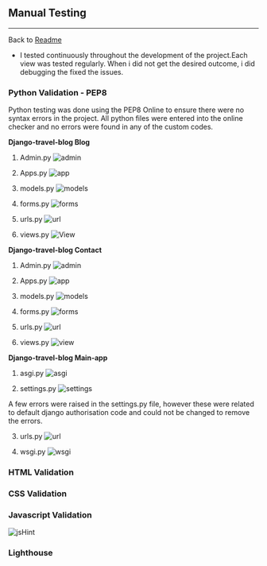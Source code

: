 ## Manual Testing
______________________________
Back to [Readme](https://github.com/Deepak9912/django-travel-blog)

* I tested continuously throughout the development of the project.Each view was tested regularly. When i did not get the desired outcome, i did debugging the fixed the issues.

### Python Validation - PEP8
Python testing was done using the PEP8 Online to ensure there were no syntax errors in the project. All python files were entered into the online checker and no errors were found in any of the custom codes.

**Django-travel-blog Blog**
1. Admin.py
![admin](https://user-images.githubusercontent.com/93731898/180001414-83f91a1f-d8a4-47f6-8b06-2d1c88c5da60.PNG)

2. Apps.py
![app](https://user-images.githubusercontent.com/93731898/180001498-5e0dcb16-4b3b-4872-bd01-f2d8f8ad1c69.PNG)

3. models.py
![models](https://user-images.githubusercontent.com/93731898/180001542-f035308e-a722-4915-b5d5-c2c539208267.PNG)

4. forms.py
![forms](https://user-images.githubusercontent.com/93731898/180001603-4469dd52-c7f8-4c6c-b33d-a4c1d8b3f177.PNG)

5. urls.py
![url](https://user-images.githubusercontent.com/93731898/180001665-8ed65077-15b4-4ccf-9f38-184129a17745.PNG)

6. views.py
![View](https://user-images.githubusercontent.com/93731898/180001710-ad6451aa-a77c-4ccb-867c-9157cb321e57.PNG)

**Django-travel-blog Contact**
1. Admin.py
![admin](https://user-images.githubusercontent.com/93731898/180001760-3bc0a277-1489-496b-8ae6-69ce45124482.PNG)

2. Apps.py
![app](https://user-images.githubusercontent.com/93731898/180001792-6d72345e-af3e-4126-a269-663e785de0d9.PNG)

3. models.py
 ![models](https://user-images.githubusercontent.com/93731898/180001854-de3a9b8c-b682-47f0-adde-7a8c37459d7b.PNG)

4. forms.py
![forms](https://user-images.githubusercontent.com/93731898/180001904-1c8432db-0c96-4908-a89f-a44d685ba429.PNG)

5. urls.py
![url](https://user-images.githubusercontent.com/93731898/180001947-7db85685-5ea4-48b8-a3c1-cb691af5150c.PNG)

6. views.py
![view](https://user-images.githubusercontent.com/93731898/180001997-c5ab272e-85bd-438f-ab87-8b25106d187e.PNG)


**Django-travel-blog Main-app**
1. asgi.py
![asgi](https://user-images.githubusercontent.com/93731898/180003644-5a496043-3153-46ab-a9f1-7513b52fba1c.PNG)

2. settings.py
![settings](https://user-images.githubusercontent.com/93731898/180003715-a53d78e5-dd7f-4567-b0f0-b8e723280039.PNG)

A few errors were raised in the settings.py file, however these were related to default django authorisation code and could not be changed to remove the errors.

3. urls.py
![url](https://user-images.githubusercontent.com/93731898/180003761-ca4b6d2e-3a22-4802-9444-4be3074581f1.PNG)

4. wsgi.py
![wsgi](https://user-images.githubusercontent.com/93731898/180003803-d60784d6-39cf-4bd6-92df-8f75bc6cfe26.PNG)


### HTML Validation 


### CSS Validation

### Javascript Validation
![jsHint](https://user-images.githubusercontent.com/93731898/180004804-9863f864-3617-4780-b897-efb1dbc9d369.PNG)

### Lighthouse
